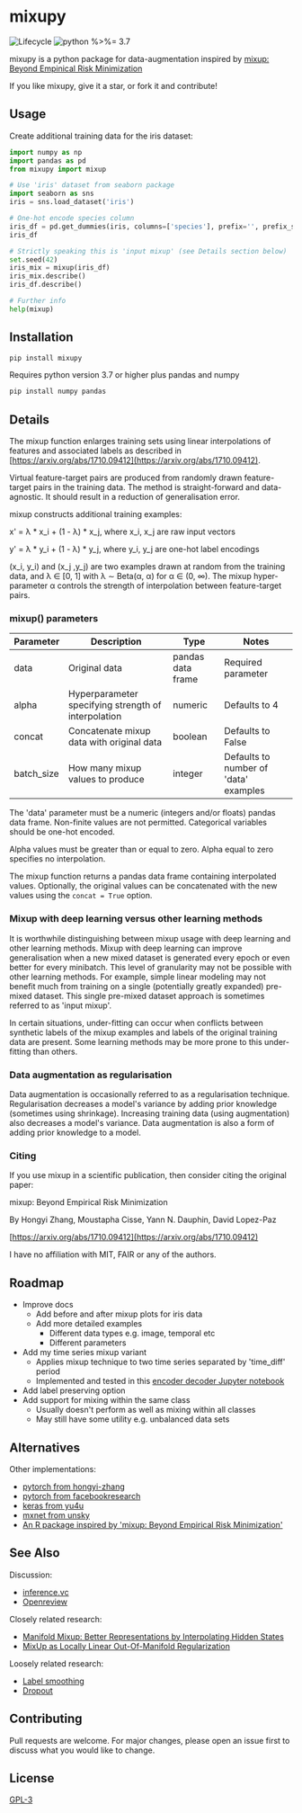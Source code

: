 
# mixupy

![Lifecycle
](https://img.shields.io/badge/lifecycle-experimental-orange.svg?style=flat)
![python
%>%= 3.7](https://img.shields.io/badge/python->%3D3.7-blue.svg?style=flat)

mixupy is a python package for data-augmentation inspired by
[mixup: Beyond Empinical Risk Minimization](https://arxiv.org/abs/1710.09412)

If you like mixupy, give it a star, or fork it and contribute!


## Usage

Create additional training data for the iris dataset:
```python
import numpy as np
import pandas as pd
from mixupy import mixup

# Use 'iris' dataset from seaborn package
import seaborn as sns
iris = sns.load_dataset('iris')

# One-hot encode species column
iris_df = pd.get_dummies(iris, columns=['species'], prefix='', prefix_sep='')
iris_df

# Strictly speaking this is 'input mixup' (see Details section below)
set.seed(42)
iris_mix = mixup(iris_df)
iris_mix.describe()
iris_df.describe()

# Further info
help(mixup)
```


## Installation

```python
pip install mixupy
```

Requires python version 3.7 or higher plus pandas and numpy

```python
pip install numpy pandas
```


## Details

The mixup function enlarges training sets using linear interpolations
of features and associated labels as described in
[https://arxiv.org/abs/1710.09412](https://arxiv.org/abs/1710.09412).

Virtual feature-target pairs are produced from randomly drawn
feature-target pairs in the training data.
The method is straight-forward and data-agnostic.  It should
result in a reduction of generalisation error.

mixup constructs additional training examples:

x' = λ * x_i + (1 - λ) * x_j, where x_i, x_j are raw input vectors

y' = λ * y_i + (1 - λ) * y_j, where y_i, y_j are one-hot label encodings

(x_i, y_i) and (x_j ,y_j) are two examples drawn at random from the
training data, and λ ∈ [0, 1] with λ ∼ Beta(α, α) for α ∈ (0, ∞).
The mixup hyper-parameter α controls the strength of interpolation between
feature-target pairs.

### mixup() parameters

| Parameter  | Description                                         | Type              | Notes                                 |
|------------|-----------------------------------------------------|-------------------|---------------------------------------|
| data       | Original data                                       | pandas data frame | Required parameter                    |
| alpha      | Hyperparameter specifying strength of interpolation | numeric           | Defaults to 4                         |
| concat     | Concatenate mixup data with original data           | boolean           | Defaults to False                     |
| batch_size | How many mixup values to produce                    | integer           | Defaults to number of 'data' examples |

The 'data' parameter must be a numeric (integers and/or floats) pandas
data frame.  Non-finite values are not permitted.  Categorical variables
should be one-hot encoded.

Alpha values must be greater than or equal to zero.  Alpha equal to zero
specifies no interpolation.

The mixup function returns a pandas data frame containing interpolated
values.  Optionally, the original values can be concatenated with the
new values using the `concat = True` option.

### Mixup with deep learning versus other learning methods

It is worthwhile distinguishing between mixup usage with
deep learning and other learning methods.  Mixup with deep learning
can improve generalisation when a new mixed dataset is generated
every epoch or even better for every minibatch.  This level
of granularity may not be possible with other learning
methods.  For example, simple linear modeling may not
benefit much from training on a single (potentially greatly
expanded) pre-mixed dataset.  This single pre-mixed dataset
approach is sometimes referred to as 'input mixup'.

In certain situations, under-fitting can occur when conflicts
between synthetic labels of the mixup examples and
labels of the original training data are present.  Some learning
methods may be more prone to this under-fitting than others.

### Data augmentation as regularisation

Data augmentation is occasionally referred to as a regularisation
technique.
Regularisation decreases a model's variance by adding prior knowledge
(sometimes using shrinkage).
Increasing training data (using augmentation) also decreases a model's
variance.
Data augmentation is also a form of adding prior knowledge to a model.

### Citing

If you use mixup in a scientific publication, then consider citing the original paper:

mixup: Beyond Empirical Risk Minimization

By Hongyi Zhang, Moustapha Cisse, Yann N. Dauphin, David Lopez-Paz

[https://arxiv.org/abs/1710.09412](https://arxiv.org/abs/1710.09412)

I have no affiliation with MIT, FAIR or any of the authors.


## Roadmap

 * Improve docs
   * Add before and after mixup plots for iris data
   * Add more detailed examples
     * Different data types e.g. image, temporal etc
     * Different parameters
 * Add my time series mixup variant
   * Applies mixup technique to two time series separated by 'time_diff' period
   * Implemented and tested in this
     [encoder decoder Jupyter notebook](https://github.com/makeyourownmaker/CambridgeTemperatureNotebooks/blob/main/notebooks/encoder_decoder.ipynb)
 * Add label preserving option
 * Add support for mixing within the same class
   * Usually doesn't perform as well as mixing within all classes
   * May still have some utility e.g. unbalanced data sets


## Alternatives

Other implementations:
 * [pytorch from hongyi-zhang](https://github.com/hongyi-zhang/mixup)
 * [pytorch from facebookresearch](https://github.com/facebookresearch/mixup-cifar10)
 * [keras from yu4u](https://github.com/yu4u/mixup-generator)
 * [mxnet from unsky](https://github.com/unsky/mixup)
 * [An R package inspired by 'mixup: Beyond Empirical Risk Minimization'](https://github.com/makeyourownmaker/mixup)


## See Also

Discussion:
 * [inference.vc](https://www.inference.vc/mixup-data-dependent-data-augmentation/)
 * [Openreview](https://openreview.net/forum?id=r1Ddp1-Rb)
 
Closely related research:
 * [Manifold Mixup: Better Representations by Interpolating Hidden States](https://arxiv.org/abs/1806.05236)
 * [MixUp as Locally Linear Out-Of-Manifold Regularization](https://arxiv.org/abs/1809.02499)

Loosely related research:
 * [Label smoothing](https://arxiv.org/pdf/1701.06548.pdf)
 * [Dropout](https://www.cs.toronto.edu/~hinton/absps/JMLRdropout.pdf)


## Contributing

Pull requests are welcome.  For major changes, please open an issue first to discuss what you would like to change.


## License
[GPL-3](https://www.gnu.ong/licenses/old-licenses/gpl-3.0.en.html)
